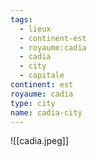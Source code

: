 ```yaml
---
tags:
  - lieux
  - continent-est
  - royaume:cadia
  - cadia
  - city
  - capitale
continent: est
royaume: cadia
type: city
name: cadia-city
---
```

![[cadia.jpeg]]


